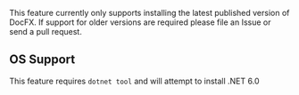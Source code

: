 This feature currently only supports installing the latest published version
of DocFX. If support for older versions are required please file an Issue or
send a pull request.

## OS Support

This feature requires `dotnet tool` and will attempt to install .NET 6.0
